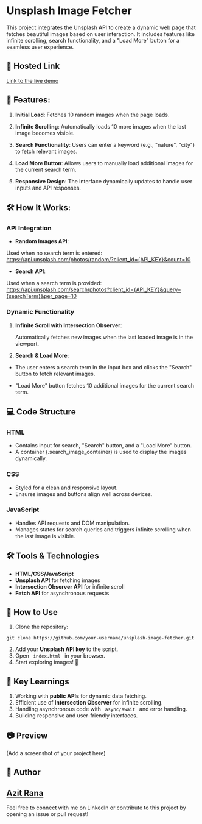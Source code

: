 # Unsplash Image Fetcher

This project integrates the Unsplash API to create a dynamic web page that fetches beautiful images based on user interaction. It includes features like infinite scrolling, search functionality, and a "Load More" button for a seamless user experience.

## 🌟 Hosted Link

[Link to the live demo]()

## 🚀 Features:

1. **Initial Load**: Fetches 10 random images when the page loads.

2. **Infinite Scrolling**: Automatically loads 10 more images when the last image becomes visible.
3. **Search Functionality**: Users can enter a keyword (e.g., "nature", "city") to fetch relevant images.
4. **Load More Button**: Allows users to manually load additional images for the current search term.
5. **Responsive Design**: The interface dynamically updates to handle user inputs and API responses.

## 🛠 How It Works:

### API Integration

- **Random Images API**:

Used when no search term is entered:
https://api.unsplash.com/photos/random/?client_id={API_KEY}&count=10

- **Search API**:

Used when a search term is provided:
https://api.unsplash.com/search/photos?client_id={API_KEY}&query={searchTerm}&per_page=10

### Dynamic Functionality

1. **Infinite Scroll with Intersection Observer**:

   Automatically fetches new images when the last loaded image is in the viewport.

2. **Search & Load More**:

- The user enters a search term in the input box and clicks the "Search" button to fetch relevant images.

- "Load More" button fetches 10 additional images for the current search term.

## 💻 Code Structure

### HTML

- Contains input for search, "Search" button, and a "Load More" button.
- A container (.search_image_container) is used to display the images dynamically.

### CSS

- Styled for a clean and responsive layout.
- Ensures images and buttons align well across devices.

### JavaScript

- Handles API requests and DOM manipulation.
- Manages states for search queries and triggers infinite scrolling when the last image is visible.

## 🛠 Tools & Technologies

- **HTML/CSS/JavaScript**
- **Unsplash API** for fetching images
- **Intersection Observer API** for infinite scroll
- **Fetch API** for asynchronous requests

## 📄 How to Use

1. Clone the repository:

```
git clone https://github.com/your-username/unsplash-image-fetcher.git
```

2. Add your **Unsplash API key** to the script.
3. Open <code> index.html </code> in your browser.
4. Start exploring images! 🌟

## 🔑 Key Learnings

1. Working with **public APIs** for dynamic data fetching.
2. Efficient use of **Intersection Observer** for infinite scrolling.
3. Handling asynchronous code with <code> async/await </code> and error handling.
4. Building responsive and user-friendly interfaces.

## 📷 Preview

(Add a screenshot of your project here)

## 👥 Author

## [Azit Rana](https://www.linkedin.com/in/azitrana/)

Feel free to connect with me on LinkedIn or contribute to this project by opening an issue or pull request!
